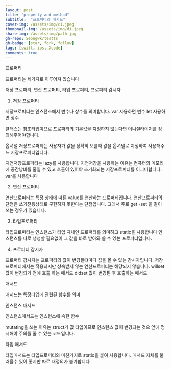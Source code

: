 ```yaml
---
layout: post
title: "property and method" 
subtitle:  "프로퍼티와 메서드"
cover-img: /assets/img/c1.jpeg
thumbnail-img: /assets/img/d1.jpeg
share-img: /assets/img/path.jpg
gh-repo: Seongwk/testts
gh-badge: [star, fork, follow]
tags: [swift, ios, Xcode]
comments: true
---
```



프로퍼티

프로퍼티는 세가지로 이루어져 있습니다

저장 프로퍼티, 연산 프로퍼티, 타입 프로퍼티, 프로퍼티 감시자

1. 저장 프로퍼티

저장프로퍼티는 인스턴스에서 변수나 상수를 의미합니다. var 사용하면 변수 let 사용하면 상수

클래스는 참조타입이므로 프로퍼티의 기본값을 지정하지 않는다면 이니셜라이져를 정의해주어야합니다. 

옵셔널 저장프로퍼티는 사용자가 값을 정확히 모를때 값을 옵셔널로 지정하여 사용해주느 저장프로퍼티입니다.

지연저장프로퍼티는 lazy를 사용합니다. 지연저장을 사용하는 이유는 컴퓨터의 메모리에 공간낭비를 줄일 수 있고 호출이 있어야 초기화되는 저장프로퍼티를 이ㅢ미합니다.
var를 사용합니다 

2. 연산 프로퍼티

연산프로퍼티는 특정 상태에 따른 value를 연산하는 프로퍼티입니다.
연산프로퍼티의 단점은 쓰기전용상태로 구현하지 못한다는 단점입니다. 그래서 주로 get -set 을 같이 쓰는 경우가 있습니다.

3. 타입프로퍼티

타입프로퍼티는 인스턴스가 타입 자체인 프로퍼티를 의미하고 static을 사용합니다 인스턴스를 따로 생성할 필요없이 그 값을 바로 받아와 쓸 수 있는 프로퍼티입니다.

4. 프로퍼티 감시자

프로퍼티 감시자는 프로퍼티의 값이 변경될떄마다 값을 볼 수 있는 감시자입니다. 저장프로퍼티에서는 적용되지만 상속받지 않는 연산프로퍼티는 해당되지 않습니다.
willset 값이 변경되기 전에 호출 하는 매서드
didset 값이 변경된 후 호출하는 매서드


매서드

매서드는 특정타입에 관련된 함수를 의미

인스턴스 매서드

인스턴스매서드는 인스턴스에 속한 함수

mutating을 쓰는 이유는 struct가 값 타입이므로 인스턴스 값이 변경되는 것으 앞에 명시해야 주의를 줄 수 있는 코드입니다.

타입 매서드

타입매서드는 타입프로퍼티와 마찬가지로 static을 붙여 사용합니다.
매서드 자체를 불러올수 있어 좋지만 따로 재정의가 불가합니다
